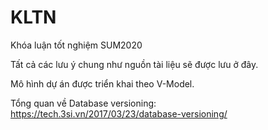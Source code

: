 # KLTN
Khóa luận tốt nghiệm SUM2020

Tất cả các lưu ý chung như nguồn tài liệu sẽ được lưu ở đây.

Mô hình dự án được triển khai theo V-Model.

Tổng quan về Database versioning:
https://tech.3si.vn/2017/03/23/database-versioning/
